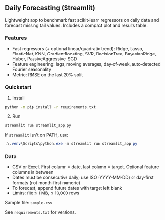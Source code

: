 ## Daily Forecasting (Streamlit)

Lightweight app to benchmark fast scikit‑learn regressors on daily data and forecast missing tail values. Includes a compact plot and results table.

### Features
- Fast regressors (+ optional linear/quadratic trend): Ridge, Lasso, ElasticNet, KNN, GradientBoosting, SVR, DecisionTree, BayesianRidge, Huber, PassiveAggressive, SGD
- Feature engineering: lags, moving averages, day‑of‑week, auto‑detected Fourier seasonality
- Metric: RMSE on the last 20% split

### Quickstart
1) Install
```bash
python -m pip install -r requirements.txt
```
2) Run
```bash
streamlit run streamlit_app.py
```
If `streamlit` isn't on PATH, use:
```powershell
.\.venv\Scripts\python.exe -m streamlit run streamlit_app.py
```

### Data
- CSV or Excel. First column = date, last column = target. Optional feature columns in between
- Dates must be consecutive daily; use ISO (YYYY‑MM‑DD) or day‑first formats (not month‑first numeric)
- To forecast, append future dates with target left blank
- Limits: file ≤ 1 MB, ≤ 10,000 rows

Sample file: `sample.csv`

See `requirements.txt` for versions.
